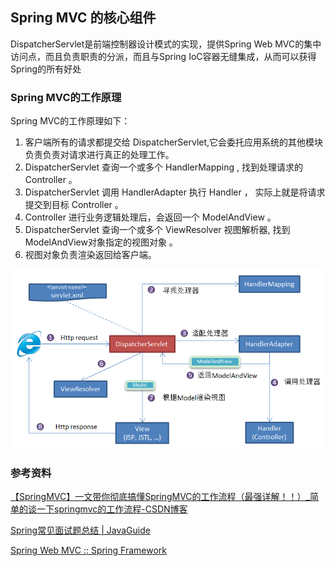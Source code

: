 ## Spring MVC 的核心组件

DispatcherServlet是前端控制器设计模式的实现，提供Spring Web MVC的集中访问点，而且负责职责的分派，而且与Spring IoC容器无缝集成，从而可以获得Spring的所有好处



### Spring MVC的工作原理

Spring MVC的工作原理如下：

1. 客户端所有的请求都提交给 DispatcherServlet,它会委托应用系统的其他模块负责负责对请求进行真正的处理工作。 
2. DispatcherServlet 查询一个或多个 HandlerMapping , 找到处理请求的 Controller 。
3. DispatcherServlet 调用 HandlerAdapter 执行 Handler ， 实际上就是将请求提交到目标 Controller 。
4. Controller 进行业务逻辑处理后，会返回一个 ModelAndView 。
5. DispatcherServlet 查询一个或多个 ViewResolver 视图解析器, 找到ModelAndView对象指定的视图对象 。
6. 视图对象负责渲染返回给客户端。

![img](images/de6d2b213f112297298f3e223bf08f28.png)





### 参考资料

[【SpringMVC】一文带你彻底搞懂SpringMVC的工作流程（最强详解！！）_简单的谈一下springmvc的工作流程-CSDN博客](https://blog.csdn.net/miles067/article/details/132571198)

[Spring常见面试题总结 | JavaGuide](https://javaguide.cn/system-design/framework/spring/spring-knowledge-and-questions-summary.html#springmvc-工作原理了解吗)

[Spring Web MVC :: Spring Framework](https://docs.spring.io/spring-framework/reference/web/webmvc.html)


